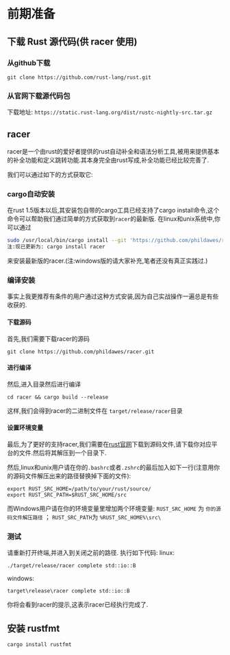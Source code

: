 # 前期准备

## 下载 Rust 源代码(供 racer 使用)

### 从github下载

`git clone https://github.com/rust-lang/rust.git`

### 从官网下载源代码包

下载地址: `https://static.rust-lang.org/dist/rustc-nightly-src.tar.gz`

## racer
racer是一个由rust的爱好者提供的rust自动补全和语法分析工具,被用来提供基本的补全功能和定义跳转功能.其本身完全由rust写成,补全功能已经比较完善了.

我们可以通过如下的方式获取它:

### cargo自动安装
在rust 1.5版本以后,其安装包自带的cargo工具已经支持了cargo install命令,这个命令可以帮助我们通过简单的方式获取到`racer`的最新版.
在linux和unix系统中,你可以通过

```bash
sudo /usr/local/bin/cargo install --git 'https://github.com/phildawes/racer.git'
注:现已更新为: cargo install racer
```

来安装最新版的racer.(注:windows版的请大家补充,笔者还没有真正实践过.)

### 编译安装

事实上我更推荐有条件的用户通过这种方式安装,因为自己实战操作一遍总是有些收获的.

#### 下载源码

首先,我们需要下载racer的源码

```
git clone https://github.com/phildawes/racer.git
```

#### 进行编译

然后,进入目录然后进行编译

```
cd racer && cargo build --release
```

这样,我们会得到racer的二进制文件在 `target/release/racer`目录

#### 设置环境变量

最后,为了更好的支持racer,我们需要在[rust官网](https://www.rust-lang.org/downloads.html)下载到源码文件,请下载你对应平台的文件.然后将其解压到一个目录下.

然后,linux和unix用户请在你的`.bashrc`或者`.zshrc`的最后加入如下一行(注意用你的源码文件解压出来的路径替换掉下面的文件):
```
export RUST_SRC_HOME=/path/to/your/rust/source/
export RUST_SRC_PATH=$RUST_SRC_HOME/src
```

而Windows用户请在你的环境变量里增加两个环境变量: `RUST_SRC_HOME` 为 `你的源码文件解压路径` ； `RUST_SRC_PATH`为 `%RUST_SRC_HOME%\src\`

### 测试

请重新打开终端,并进入到关闭之前的路径.
执行如下代码:
linux:
```
./target/release/racer complete std::io::B
```
windows:
```
target\release\racer complete std::io::B
```
你将会看到racer的提示,这表示racer已经执行完成了.


## 安装 rustfmt

`cargo install rustfmt`


